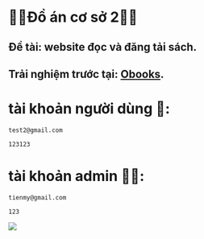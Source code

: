 # 🦾🦾Đồ án cơ sở 2🦾🦾
## Đề tài: website đọc và đăng tải sách.
## Trải nghiệm trước tại:  [Obooks](https://obookspromax.000webhostapp.com/trangchu).
# tài khoản người dùng 🥷:
```
test2@gmail.com
```
```
123123
```
# tài khoản admin 👷‍♂️:
```
tienmy@gmail.com
```
```
123
```


<picture>
  <img src="https://cdn.britannica.com/19/213119-050-C81C786D/Grumpy-Cat-2015-memes.jpg">
</picture>

